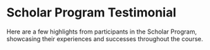 # Scholar Program Testimonial

Here are a few highlights from participants in the Scholar Program, showcasing their experiences and successes throughout the course.


